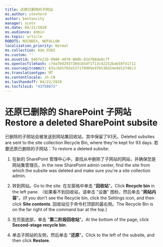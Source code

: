 ```yaml
---
title: 还原已删除的子网站
ms.author: stevhord
author: bentoncity
manager: scotv
ms.date: 04/21/2020
ms.audience: Admin
ms.topic: article
ROBOTS: NOINDEX, NOFOLLOW
localization_priority: Normal
ms.collection: Adm_O365
ms.custom: ''
ms.assetid: 646fe22b-9980-4970-800b-034788de0c7f
ms.openlocfilehash: c7da70d293730dcb5df1f13c42252bab58f41711
ms.sourcegitcommit: 631cbb5f03e5371f0995e976536d24e9d13746c3
ms.translationtype: MT
ms.contentlocale: zh-CN
ms.lasthandoff: 04/22/2020
ms.locfileid: "43758672"
---
```

# <a name="restore-a-deleted-sharepoint-subsite"></a><span data-ttu-id="0c76f-102">还原已删除的 SharePoint 子网站</span><span class="sxs-lookup"><span data-stu-id="0c76f-102">Restore a deleted SharePoint subsite</span></span>

<span data-ttu-id="0c76f-103">已删除的子网站会被发送到网站集回收站，其中保留了93天。</span><span class="sxs-lookup"><span data-stu-id="0c76f-103">Deleted subsites are sent to the site collection Recycle Bin, where they're kept for 93 days.</span></span> <span data-ttu-id="0c76f-104">若要还原已删除的子网站：</span><span class="sxs-lookup"><span data-stu-id="0c76f-104">To restore a deleted subsite:</span></span>
  
1. <span data-ttu-id="0c76f-105">在新的 SharePoint 管理中心中，查找从中删除了子网站的网站，并确保您是网站集管理员。</span><span class="sxs-lookup"><span data-stu-id="0c76f-105">In the new SharePoint admin center, find the site from which the subsite was deleted and make sure you're a site collection admin.</span></span> 
    
2. <span data-ttu-id="0c76f-106">转到网站。</span><span class="sxs-lookup"><span data-stu-id="0c76f-106">Go to the site.</span></span> <span data-ttu-id="0c76f-107">在左窗格中单击 "**回收站**"。</span><span class="sxs-lookup"><span data-stu-id="0c76f-107">Click **Recycle bin** in the left pane.</span></span> <span data-ttu-id="0c76f-108">（如果看不到回收站，请单击 "设置" 图标，然后单击 "**网站内容**"。</span><span class="sxs-lookup"><span data-stu-id="0c76f-108">(If you don't see the Recycle bin, click the Settings icon, and then click **Site contents**.</span></span> <span data-ttu-id="0c76f-109">回收站位于命令栏顶部的最右侧。</span><span class="sxs-lookup"><span data-stu-id="0c76f-109">The Recycle Bin is on the far right of the command bar at the top.)</span></span>
    
3. <span data-ttu-id="0c76f-110">在页面底部，单击 "**第二阶段回收站**"。</span><span class="sxs-lookup"><span data-stu-id="0c76f-110">At the bottom of the page, click **Second-stage recycle bin**.</span></span>
    
4. <span data-ttu-id="0c76f-111">单击子网站的左侧，然后单击 "**还原**"。</span><span class="sxs-lookup"><span data-stu-id="0c76f-111">Click to the left of the subsite, and then click **Restore**.</span></span>
    

